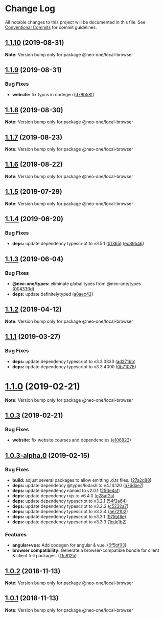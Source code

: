 # Change Log

All notable changes to this project will be documented in this file.
See [Conventional Commits](https://conventionalcommits.org) for commit guidelines.

## [1.1.10](https://github.com/neo-one-suite/neo-one/compare/@neo-one/local-browser@1.1.9...@neo-one/local-browser@1.1.10) (2019-08-31)

**Note:** Version bump only for package @neo-one/local-browser





## [1.1.9](https://github.com/neo-one-suite/neo-one/compare/@neo-one/local-browser@1.1.8...@neo-one/local-browser@1.1.9) (2019-08-31)


### Bug Fixes

* **website:** fix typos in codegen ([d79b58f](https://github.com/neo-one-suite/neo-one/commit/d79b58f))





## [1.1.8](https://github.com/neo-one-suite/neo-one/compare/@neo-one/local-browser@1.1.7...@neo-one/local-browser@1.1.8) (2019-08-30)

**Note:** Version bump only for package @neo-one/local-browser





## [1.1.7](https://github.com/neo-one-suite/neo-one/compare/@neo-one/local-browser@1.1.6...@neo-one/local-browser@1.1.7) (2019-08-23)

**Note:** Version bump only for package @neo-one/local-browser





## [1.1.6](https://github.com/neo-one-suite/neo-one/compare/@neo-one/local-browser@1.1.5...@neo-one/local-browser@1.1.6) (2019-08-22)

**Note:** Version bump only for package @neo-one/local-browser





## [1.1.5](https://github.com/neo-one-suite/neo-one/compare/@neo-one/local-browser@1.1.4...@neo-one/local-browser@1.1.5) (2019-07-29)

**Note:** Version bump only for package @neo-one/local-browser





## [1.1.4](https://github.com/neo-one-suite/neo-one/compare/@neo-one/local-browser@1.1.3...@neo-one/local-browser@1.1.4) (2019-06-20)


### Bug Fixes

* **deps:** update dependency typescript to v3.5.1 ([#1365](https://github.com/neo-one-suite/neo-one/issues/1365)) ([ec89546](https://github.com/neo-one-suite/neo-one/commit/ec89546))





## [1.1.3](https://github.com/neo-one-suite/neo-one/compare/@neo-one/local-browser@1.1.2...@neo-one/local-browser@1.1.3) (2019-06-04)


### Bug Fixes

* **@neo-one/types:** eliminate global types from @neo-one/types ([004330d](https://github.com/neo-one-suite/neo-one/commit/004330d))
* **deps:** update definitelytyped ([a8aec42](https://github.com/neo-one-suite/neo-one/commit/a8aec42))





## [1.1.2](https://github.com/neo-one-suite/neo-one/compare/@neo-one/local-browser@1.1.1...@neo-one/local-browser@1.1.2) (2019-04-12)

**Note:** Version bump only for package @neo-one/local-browser





## [1.1.1](https://github.com/neo-one-suite/neo-one/compare/@neo-one/local-browser@1.1.0...@neo-one/local-browser@1.1.1) (2019-03-27)


### Bug Fixes

* **deps:** update dependency typescript to v3.3.3333 ([ad271bb](https://github.com/neo-one-suite/neo-one/commit/ad271bb))
* **deps:** update dependency typescript to v3.3.4000 ([0b71078](https://github.com/neo-one-suite/neo-one/commit/0b71078))





# [1.1.0](https://github.com/neo-one-suite/neo-one/compare/@neo-one/local-browser@1.0.3...@neo-one/local-browser@1.1.0) (2019-02-21)

**Note:** Version bump only for package @neo-one/local-browser





## [1.0.3](https://github.com/neo-one-suite/neo-one/compare/@neo-one/local-browser@1.0.3-alpha.0...@neo-one/local-browser@1.0.3) (2019-02-21)


### Bug Fixes

* **website:** fix website courses and dependencies ([e106822](https://github.com/neo-one-suite/neo-one/commit/e106822))





## [1.0.3-alpha.0](https://github.com/neo-one-suite/neo-one/compare/@neo-one/local-browser@1.0.2...@neo-one/local-browser@1.0.3-alpha.0) (2019-02-15)


### Bug Fixes

* **build:** adjust several packages to allow emitting .d.ts files. ([27a2d88](https://github.com/neo-one-suite/neo-one/commit/27a2d88))
* **deps:** update dependency @types/lodash to v4.14.120 ([a76dae7](https://github.com/neo-one-suite/neo-one/commit/a76dae7))
* **deps:** update dependency nanoid to v2.0.1 ([250e4af](https://github.com/neo-one-suite/neo-one/commit/250e4af))
* **deps:** update dependency rxjs to v6.4.0 ([e28af2a](https://github.com/neo-one-suite/neo-one/commit/e28af2a))
* **deps:** update dependency typescript to v3.2.1 ([54f2a64](https://github.com/neo-one-suite/neo-one/commit/54f2a64))
* **deps:** update dependency typescript to v3.2.2 ([c5232a7](https://github.com/neo-one-suite/neo-one/commit/c5232a7))
* **deps:** update dependency typescript to v3.2.4 ([ae72102](https://github.com/neo-one-suite/neo-one/commit/ae72102))
* **deps:** update dependency typescript to v3.3.1 ([975bf8e](https://github.com/neo-one-suite/neo-one/commit/975bf8e))
* **deps:** update dependency typescript to v3.3.3 ([1cde1b2](https://github.com/neo-one-suite/neo-one/commit/1cde1b2))


### Features

* **angular+vue:** Add codegen for angular & vue. ([0f5bf03](https://github.com/neo-one-suite/neo-one/commit/0f5bf03))
* **browser compatibility:** Generate a browser-compatible bundle for client & client full packages. ([11c812b](https://github.com/neo-one-suite/neo-one/commit/11c812b))





## [1.0.2](https://github.com/neo-one-suite/neo-one/compare/@neo-one/local-browser@1.0.1...@neo-one/local-browser@1.0.2) (2018-11-13)

**Note:** Version bump only for package @neo-one/local-browser





## [1.0.1](https://github.com/neo-one-suite/neo-one/compare/@neo-one/local-browser@1.0.0...@neo-one/local-browser@1.0.1) (2018-11-13)

**Note:** Version bump only for package @neo-one/local-browser
